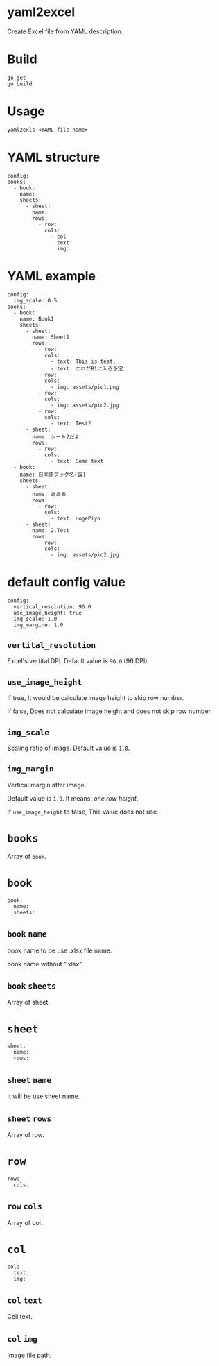 yaml2excel
====

Create Excel file from YAML description.

# Build

```
go get
go build
```

# Usage

```
yaml2exls <YAML file name>
```

# YAML structure

```
config:
books:
  - book:
    name:
    sheets:
      - sheet:
        name:
        rows:
          - row:
            cols:
              - col
                text:
                img:
```

# YAML example

```
config:
  img_scale: 0.5
books:
  - book:
    name: Book1
    sheets:
      - sheet:
        name: Sheet1
        rows:
          - row:
            cols:
              - text: This is test.
              - text: これがB1に入る予定
          - row:
            cols:
              - img: assets/pic1.png
          - row:
            cols:
              - img: assets/pic2.jpg
          - row:
            cols:
              - text: Test2
      - sheet:
        name: シート2だよ
        rows:
          - row:
            cols:
              - text: Some text
  - book:
    name: 日本語ブック名(仮)
    sheets:
      - sheet:
        name: あああ
        rows:
          - row:
            cols:
              - text: HogePiyo
      - sheet:
        name: 2.Test
        rows:
          - row:
            cols:
              - img: assets/pic2.jpg
```

# default config value

```
config:
  vertical_resolution: 96.0
  use_image_height: true
  img_scale: 1.0
  img_margine: 1.0
```

## ```vertital_resolution```

Excel's vertital DPI. Default value is ```96.0``` (96 DPI).

## ```use_image_height```

If true, It would be calculate image height to skip row number.

If false, Does not calculate image height and does not skip row number.

## ```img_scale```

Scaling ratio of image. Default value is ```1.0```.

## ```img_margin```

Vertical margin after image.

Default value is ```1.0```. It means: _one row height_.

If ```use_image_height``` to false, This value does not use.

# ```books```

Array of ```book```.

# ```book```

```
book:
  name:
  sheets:
```

## ```book``` ```name```

book name to be use .xlsx file name.

book name without ".xlsx".

## ```book``` ```sheets```

Array of sheet.

# ```sheet```

```
sheet:
  name:
  rows:
```

## ```sheet``` ```name```

It will be use sheet name.

## ```sheet``` ```rows```

Array of row.

# ```row```

```
row:
  cols:
```

## ```row``` ```cols```

Array of col.

# ```col```

```
col:
  text:
  img:
```

## ```col``` ```text```

Cell text.

## ```col``` ```img```

Image file path.


